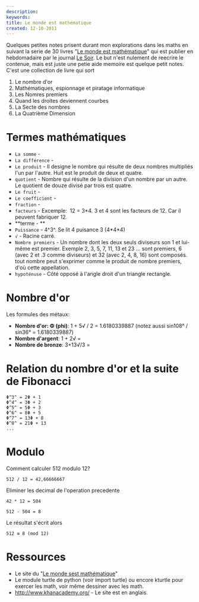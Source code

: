 ```yaml
---
description: 
keywords: 
title: Le monde est mathématique
created: 12-10-2011
---
```


Quelques petites notes prisent durant mon explorations dans les maths en suivant la serie de 30 livres "[Le monde est mathématique](http://www.lesoir.be/services/minisites/collectionMath/)"
qui est publier en hebdomadaire par le journal [Le Soir](http://www.lesoir.be). Le but n\'est nulement de reecrire le contenue, mais est juste une petie aide memoire est quelque petit notes. C'est une collection de livre qui sort

1.  Le nombre d\'or
2.  Mathématiques, espionnage et piratage informatique
3.  Les Nomres premiers
4.  Quand les droites deviennent courbes
5.  La Secte des nombres
6.  La Quatrième Dimension

# Termes mathématiques

- `La somme` -
- `La différence` - 
- `Le produit` - Il designe le nombre qui résulte de deux nombres multipliés l\'un par l\'autre. Huit est le produit de deux et quatre.
- `quotient` - Nombre qui résulte de la division d\'un nombre par un autre. Le quotient de douze divisé par trois est quatre.
- `Le fruit` - 
- `Le coefficient` -
- `fraction` -
- `facteurs` - Excemple:  12 = 3*4. 3 et 4 sont les facteurs de 12. Car il peuvent fabriquer 12.
- **terme - **
- `Puissance` - 4^3^. Se lit 4 puisance 3 (4\*4\*4)
- `√` - Racine carré.
- `Nombre premiers` - Un nombre dont les deux seuls diviseurs son 1
    et lui-même est premier. Exemple 2, 3, 5, 7, 11, 13 et 23 \... sont
    premiers, 6 (avec 2 et .3 comme diviseurs) et 32 (avec 2, 4, 8, 16)
    sont composés. tout nombre peut s\'exprimer comme le produit de
    nombre premiers, d\'où cette appellation.
- `hypoténuse` - Côté opposé à l\'angle droit d\'un triangle
    rectangle. 

# Nombre d'or

Les formules des métaux: 

- **Nombre d\'or: Φ (phi)**: 1 + 5√ / 2 = 1.6180339887 (notez
    aussi sin108° / sin36° = 1.6180339887)
- **Nombre d\'argent**: 1 + 2√ =
- **Nombre de bronze**: 3+13√/3 =

# Relation du nombre d\'or et la suite de Fibonacci

    Φ^3^ = 2Φ + 1
    Φ^4^ = 3Φ + 2
    Φ^5^ = 5Φ + 3 
    Φ^6^ = 8Φ + 5
    Φ^7^ = 13Φ + 8
    Φ^8^ = 21Φ + 13
    ...

# Modulo

Comment calculer 512 modulo 12?

    512 / 12 = 42,66666667

Eliminer les decimal de l'operation precedente

    42 * 12 = 504

    512 - 504 = 8

Le résultat s\'écrit alors

    512 ≡ 8 (mod 12)


# Ressources

* Le site du \"[Le monde sest mathématique](http://www.lesoir.be/services/minisites/collectionMath/)\"
* Le module turtle de python (voir import turtle) ou encore kturtle pour exercer les math, voir même dessiner avec les math.
* <http://www.khanacademy.org/> - Le site est en anglais.
